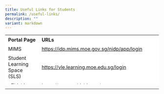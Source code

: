 ```yaml
---
title: Useful Links for Students
permalink: /useful-links/
description: ""
variant: markdown
---
```

<table border="0" style="box-sizing: inherit; border-collapse: collapse; border-spacing: 0px; max-width: 100%; height: 161px; width: 665.188px;"><tbody style="box-sizing: inherit;"><tr border="1" style="box-sizing: inherit; background: rgb(255, 255, 255); height: 23px;"><td border="0" style="box-sizing: inherit; padding: 5px 10px; width: 326.35px; height: 23px;"><b>Portal Page</b></td><td border="0" style="box-sizing: inherit; padding: 5px 10px; width: 200px; height: 23px;"><b>URLs</b></td></tr><tr style="box-sizing: inherit; background: rgb(255, 255, 255); height: 23px;"><td style="box-sizing: inherit; padding: 5px 10px; width: 326.35px; height: 23px;">MIMS</td><td style="box-sizing: inherit; padding: 5px 10px; width: 337.837px; height: 23px;"><a href="https://idp.mims.moe.gov.sg/nidp/app/login">https://idp.mims.moe.gov.sg/nidp/app/login</a></td></tr><tr style="box-sizing: inherit; background: rgb(255, 255, 255);"><td style="box-sizing: inherit; padding: 5px 10px; width: 326.35px;">Student Learning Space (SLS)</td><td style="box-sizing: inherit; padding: 5px 10px; width: 337.837px;"><a href="https://vle.learning.moe.edu.sg/login">https://vle.learning.moe.edu.sg/login</a></td></tr><tr style="box-sizing: inherit; background: rgb(255, 255, 255);"><td style="box-sizing: inherit; padding: 5px 10px; width: 326.35px;">eZhishi</td><td style="box-sizing: inherit; padding: 5px 10px; width: 337.837px;"><a href="https://www.ezhishi.com/">https://www.ezhishi.com/</a></td></tr><tr style="box-sizing: inherit; background: rgb(255, 255, 255);"><td style="box-sizing: inherit; padding: 5px 10px; width: 326.35px;">NCPS OPAC (Online Public Access Catalogue)</td><td style="box-sizing: inherit; padding: 5px 10px; width: 337.837px;"><a href="https://vle.learning.moe.edu.sg/login">https://schoolibrary.moe.edu.sg/nanchiaupri/cgi-bin/spydus.exe/MSGTRN/WPAC/HOME</a></td></tr><tr style="box-sizing: inherit; background: rgb(255, 255, 255);"><td style="box-sizing: inherit; padding: 5px 10px; width: 326.35px;">Koobits</td><td style="box-sizing: inherit; padding: 5px 10px; width: 337.837px;"><a href="https://www.koobits.com/">https://www.koobits.com/</a></td></tr></tbody></table>



---